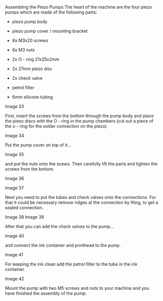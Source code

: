 Assembling the Piezo Pumps
The heart of the machine are the four piezo pumps which are made of the following parts:

- piezo pump body

- piezo pump cover / mounting bracket

- 8x M3x20 screws

- 8x M3 nuts

- 2x O - ring 21x25x2mm

- 2x 27mm piezo disc

- 2x check valve

- petrol filter

- 6mm silicone tubing


Image 33


First, insert the screws from the bottom through the pump body and place the piezo discs with the O - ring in the pump chambers (cut out a piece of the o - ring for the solder connection on the piezo).

Image 34


Put the pump cover on top of it...

Image 35


and put the nuts onto the scews. Then carefully lift the parts  and tighten the screws from the bottom.

Image 36

Image 37

Next you need to put the tubes and check valves onto the connections. For that it could be necessary remove ridges at the connection by filing, to get a sealed connection.

Image 38
Image 39

After that you can add the check valves to the pump...

Image 40

and connect the ink container and printhead to the pump.

Image 41

For keeping the ink clean add the petrol filter to the tube in the ink container.

Image 42

Mount the pump with two M5 screws and nuts to your machine and you have finished the assembly of the pump.